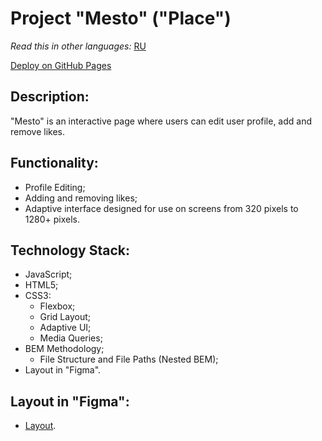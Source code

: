# Project "Mesto" ("Place")

*Read this in other languages:* [RU](https://github.com/Natharoz/mesto/blob/main/README.md)

[Deploy on GitHub Pages](https://natharoz.github.io/mesto/)

## Description:

"Mesto" is an interactive page where users can edit user profile, add and remove likes.

## Functionality:

- Profile Editing;
- Adding and removing likes;
- Adaptive interface designed for use on screens from 320 pixels to 1280+ pixels.

## Technology Stack:

- JavaScript;
- HTML5;
- CSS3:
  - Flexbox;
  - Grid Layout;
  - Adaptive UI;
  - Media Queries;
- BEM Methodology;
  - File Structure and File Paths (Nested BEM);
- Layout in "Figma".

## Layout in "Figma":

- [Layout](https://www.figma.com/file/2cn9N9jSkmxD84oJik7xL7/JavaScript.-Sprint-4?node-id=0%3A1).
